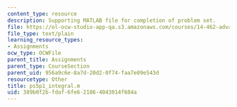 ```yaml
---
content_type: resource
description: Supporting MATLAB file for completion of problem set.
file: https://ol-ocw-studio-app-qa.s3.amazonaws.com/courses/14-462-advanced-macroeconomics-ii-spring-2004/389b0f2bfdaf6fe621864043014f684a_ps5p1_integral.m
file_type: text/plain
learning_resource_types:
- Assignments
ocw_type: OCWFile
parent_title: Assignments
parent_type: CourseSection
parent_uid: 956a9c6e-8a7d-20d2-0f74-faa7e09e543d
resourcetype: Other
title: ps5p1_integral.m
uid: 389b0f2b-fdaf-6fe6-2186-4043014f684a
---
```

